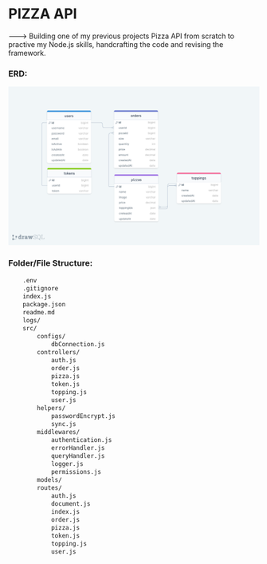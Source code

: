 # PIZZA API
---> Building one of my previous projects Pizza API from scratch to practive my Node.js skills, handcrafting the code and revising the framework.

### ERD:

![ERD](./erdPizzaAPI.png)

### Folder/File Structure:

```
    .env
    .gitignore
    index.js
    package.json
    readme.md
    logs/
    src/
        configs/
            dbConnection.js
        controllers/
            auth.js
            order.js
            pizza.js
            token.js
            topping.js
            user.js
        helpers/
            passwordEncrypt.js
            sync.js
        middlewares/
            authentication.js
            errorHandler.js
            queryHandler.js
            logger.js
            permissions.js
        models/
        routes/
            auth.js
            document.js
            index.js
            order.js
            pizza.js
            token.js
            topping.js
            user.js
```